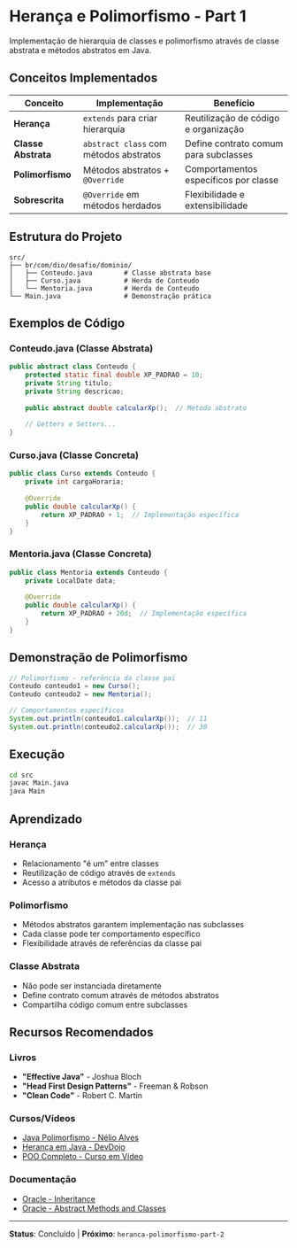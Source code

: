 # Herança e Polimorfismo - Part 1

Implementação de hierarquia de classes e polimorfismo através de classe abstrata e métodos abstratos em Java.

## Conceitos Implementados

| Conceito | Implementação | Benefício |
|----------|---------------|-----------|
| **Herança** | `extends` para criar hierarquia | Reutilização de código e organização |
| **Classe Abstrata** | `abstract class` com métodos abstratos | Define contrato comum para subclasses |
| **Polimorfismo** | Métodos abstratos + `@Override` | Comportamentos específicos por classe |
| **Sobrescrita** | `@Override` em métodos herdados | Flexibilidade e extensibilidade |

## Estrutura do Projeto

```
src/
├── br/com/dio/desafio/dominio/
│   ├── Conteudo.java        # Classe abstrata base
│   ├── Curso.java           # Herda de Conteudo
│   └── Mentoria.java        # Herda de Conteudo
└── Main.java                # Demonstração prática
```

## Exemplos de Código

### Conteudo.java (Classe Abstrata)
```java
public abstract class Conteudo {
    protected static final double XP_PADRAO = 10;
    private String titulo;
    private String descricao;
    
    public abstract double calcularXp();  // Método abstrato
    
    // Getters e Setters...
}
```

### Curso.java (Classe Concreta)
```java
public class Curso extends Conteudo {
    private int cargaHoraria;
    
    @Override
    public double calcularXp() {
        return XP_PADRAO + 1;  // Implementação específica
    }
}
```

### Mentoria.java (Classe Concreta)
```java
public class Mentoria extends Conteudo {
    private LocalDate data;
    
    @Override
    public double calcularXp() {
        return XP_PADRAO + 20d;  // Implementação específica
    }
}
```

## Demonstração de Polimorfismo

```java
// Polimorfismo - referência da classe pai
Conteudo conteudo1 = new Curso();
Conteudo conteudo2 = new Mentoria();

// Comportamentos específicos
System.out.println(conteudo1.calcularXp());  // 11
System.out.println(conteudo2.calcularXp());  // 30
```

## Execução

```bash
cd src
javac Main.java
java Main
```

## Aprendizado

### Herança
- Relacionamento "é um" entre classes
- Reutilização de código através de `extends`
- Acesso a atributos e métodos da classe pai

### Polimorfismo
- Métodos abstratos garantem implementação nas subclasses
- Cada classe pode ter comportamento específico
- Flexibilidade através de referências da classe pai

### Classe Abstrata
- Não pode ser instanciada diretamente
- Define contrato comum através de métodos abstratos
- Compartilha código comum entre subclasses

## Recursos Recomendados

### Livros
- **"Effective Java"** - Joshua Bloch
- **"Head First Design Patterns"** - Freeman & Robson
- **"Clean Code"** - Robert C. Martin

### Cursos/Vídeos
- [Java Polimorfismo - Nélio Alves](https://www.youtube.com/watch?v=jHbj8IE80HY)
- [Herança em Java - DevDojo](https://www.youtube.com/watch?v=9JpAO_cRhJc)
- [POO Completo - Curso em Vídeo](https://www.youtube.com/playlist?list=PLHz_AreHm4dkqe2aR0tQK74m8SFe-aGsY)

### Documentação
- [Oracle - Inheritance](https://docs.oracle.com/javase/tutorial/java/IandI/subclasses.html)
- [Oracle - Abstract Methods and Classes](https://docs.oracle.com/javase/tutorial/java/IandI/abstract.html)

---

**Status**: Concluído | **Próximo**: `heranca-polimorfismo-part-2`
